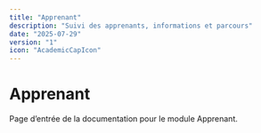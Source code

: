 ```yaml
---
title: "Apprenant"
description: "Suivi des apprenants, informations et parcours"
date: "2025-07-29"
version: "1"
icon: "AcademicCapIcon"
---
```


# Apprenant

Page d’entrée de la documentation pour le module Apprenant.
